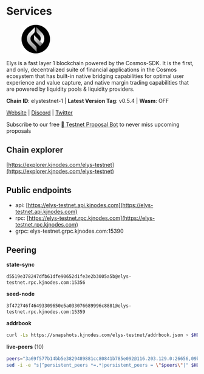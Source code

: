 # Services

<figure><img src="https://raw.githubusercontent.com/kj89/cosmos-images/main/logos/elys.png" alt=""><figcaption></figcaption></figure>

Elys is a fast layer 1 blockchain powered by the Cosmos-SDK.  It is the first, and only, decentralized suite of financial  applications in the Cosmos ecosystem that has built-in native  bridging capabilities for optimal user experience and value  capture, and native margin trading capabilities that are  powered by liquidity pools & liquidity providers.

**Chain ID**: elystestnet-1 | **Latest Version Tag**: v0.5.4 | **Wasm**: OFF

[Website](https://elys.network) | [Discord](https://discord.gg/R9Gr6Vh7vC) | [Twitter](https://twitter.com/elys_network)



Subscribe to our free [🤖 Testnet Proposal Bot](https://t.me/kjnodes_testnet_proposal_bot) to never miss upcoming proposals


## Chain explorer
[https://explorer.kjnodes.com/elys-testnet](https://explorer.kjnodes.com/elys-testnet)

## Public endpoints

* api: [https://elys-testnet.api.kjnodes.com](https://elys-testnet.api.kjnodes.com)
* rpc: [https://elys-testnet.rpc.kjnodes.com](https://elys-testnet.rpc.kjnodes.com)
* grpc: elys-testnet.grpc.kjnodes.com:15390

## Peering

**state-sync**

```text
d5519e378247dfb61dfe90652d1fe3e2b3005a5b@elys-testnet.rpc.kjnodes.com:15356
```

**seed-node**

```text
3f472746f46493309650e5a033076689996c8881@elys-testnet.rpc.kjnodes.com:15359
```

**addrbook**
```bash
curl -Ls https://snapshots.kjnodes.com/elys-testnet/addrbook.json > $HOME/.elys/config/addrbook.json
```

**live-peers** (10)
```bash
peers="3a69f577b14bb5e3829489881cc80841b785e092@116.203.129.0:26656,09bf7359f3d2b8ef05d328d89019204d6627f4a4@94.16.117.238:24656,136f2c639937adc6a06fe9b004da19087ddba466@88.198.242.163:26656,d5519e378247dfb61dfe90652d1fe3e2b3005a5b@65.109.68.190:15356,dc06b3547cf81c40c931a748679ce22161e5ac43@148.113.6.121:19656,f6480d5563172e7de0b97b666c4d503d7c4daae8@94.130.225.23:26656,d3235fc7392c1f789ce8d3176b44a378a110b99c@195.3.223.26:26656,ab4068efcb0e1401ff1b08f9269fa88151a640c0@154.12.229.78:26656,5f15c422f789fb7c1929f859006d43c27aa61ec0@31.220.84.183:27656,8851667ffc0b35d3a993fce617fd7a1a736729ad@65.21.126.180:30656"
sed -i -e "s|^persistent_peers *=.*|persistent_peers = \"$peers\"|" $HOME/.elys/config/config.toml
```
